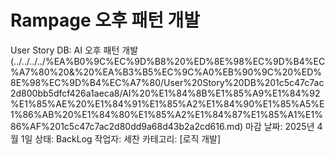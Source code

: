 # Rampage 오후 패턴 개발

User Story DB: AI 오후 패턴 개발 (../../../../%EA%B0%9C%EC%9D%B8%20%ED%8E%98%EC%9D%B4%EC%A7%80%20&%20%EA%B3%B5%EC%9C%A0%EB%90%9C%20%ED%8E%98%EC%9D%B4%EC%A7%80/User%20Story%20DB%201c5c47c7ac2d800bb5dfcf426a1aeca8/AI%20%E1%84%8B%E1%85%A9%E1%84%92%E1%85%AE%20%E1%84%91%E1%85%A2%E1%84%90%E1%85%A5%E1%86%AB%20%E1%84%80%E1%85%A2%E1%84%87%E1%85%A1%E1%86%AF%201c5c47c7ac2d80dd9a68d43b2a2cd616.md)
마감 날짜: 2025년 4월 1일
상태: BackLog
작업자: 세찬
카테고리: [로직 개발]